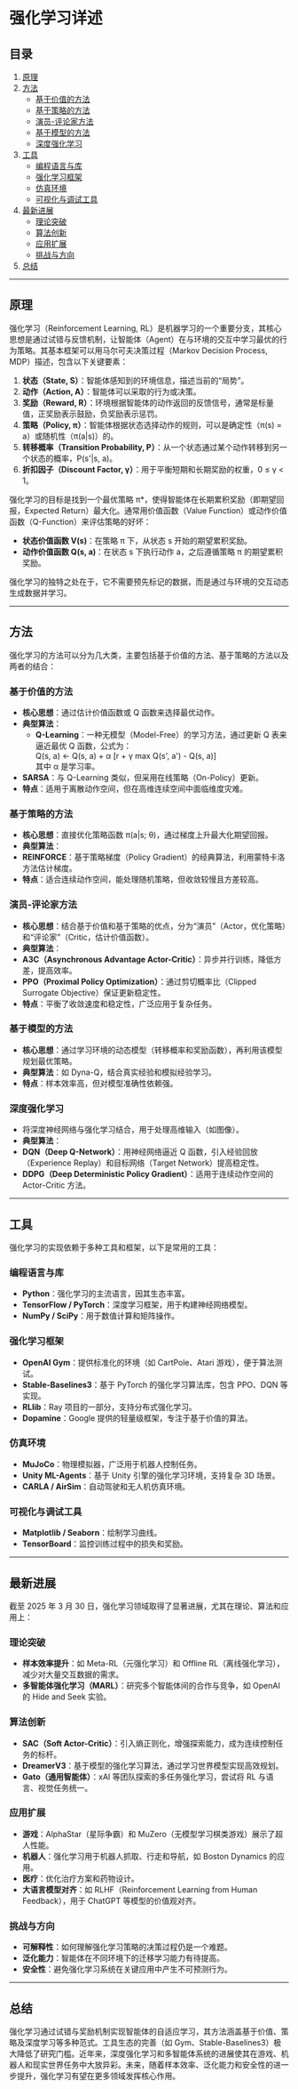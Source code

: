 # 强化学习详述

## 目录

1. [原理](#原理)
2. [方法](#方法)
   - [基于价值的方法](#基于价值的方法)
   - [基于策略的方法](#基于策略的方法)
   - [演员-评论家方法](#演员-评论家方法)
   - [基于模型的方法](#基于模型的方法)
   - [深度强化学习](#深度强化学习)
3. [工具](#工具)
   - [编程语言与库](#编程语言与库)
   - [强化学习框架](#强化学习框架)
   - [仿真环境](#仿真环境)
   - [可视化与调试工具](#可视化与调试工具)
4. [最新进展](#最新进展)
   - [理论突破](#理论突破)
   - [算法创新](#算法创新)
   - [应用扩展](#应用扩展)
   - [挑战与方向](#挑战与方向)
5. [总结](#总结)

---

## 原理

强化学习（Reinforcement Learning, RL）是机器学习的一个重要分支，其核心思想是通过试错与反馈机制，让智能体（Agent）在与环境的交互中学习最优的行为策略。其基本框架可以用马尔可夫决策过程（Markov Decision Process, MDP）描述，包含以下关键要素：

1. **状态（State, S）**：智能体感知到的环境信息，描述当前的“局势”。
2. **动作（Action, A）**：智能体可以采取的行为或决策。
3. **奖励（Reward, R）**：环境根据智能体的动作返回的反馈信号，通常是标量值，正奖励表示鼓励，负奖励表示惩罚。
4. **策略（Policy, π）**：智能体根据状态选择动作的规则，可以是确定性（π(s) = a）或随机性（π(a|s)）的。
5. **转移概率（Transition Probability, P）**：从一个状态通过某个动作转移到另一个状态的概率，P(s'|s, a)。
6. **折扣因子（Discount Factor, γ）**：用于平衡短期和长期奖励的权重，0 ≤ γ < 1。

强化学习的目标是找到一个最优策略 π*，使得智能体在长期累积奖励（即期望回报，Expected Return）最大化。通常用价值函数（Value Function）或动作价值函数（Q-Function）来评估策略的好坏：
- **状态价值函数 V(s)**：在策略 π 下，从状态 s 开始的期望累积奖励。
- **动作价值函数 Q(s, a)**：在状态 s 下执行动作 a，之后遵循策略 π 的期望累积奖励。

强化学习的独特之处在于，它不需要预先标记的数据，而是通过与环境的交互动态生成数据并学习。

---

## 方法

强化学习的方法可以分为几大类，主要包括基于价值的方法、基于策略的方法以及两者的结合：

### 基于价值的方法

- **核心思想**：通过估计价值函数或 Q 函数来选择最优动作。
- **典型算法**：
  - **Q-Learning**：一种无模型（Model-Free）的学习方法，通过更新 Q 表来逼近最优 Q 函数，公式为：  
    Q(s, a) ← Q(s, a) + α [r + γ max Q(s', a') - Q(s, a)]  
其中 α 是学习率。
- **SARSA**：与 Q-Learning 类似，但采用在线策略（On-Policy）更新。
- **特点**：适用于离散动作空间，但在高维连续空间中面临维度灾难。

### 基于策略的方法

- **核心思想**：直接优化策略函数 π(a|s; θ)，通过梯度上升最大化期望回报。
- **典型算法**：
- **REINFORCE**：基于策略梯度（Policy Gradient）的经典算法，利用蒙特卡洛方法估计梯度。
- **特点**：适合连续动作空间，能处理随机策略，但收敛较慢且方差较高。

### 演员-评论家方法

- **核心思想**：结合基于价值和基于策略的优点，分为“演员”（Actor，优化策略）和“评论家”（Critic，估计价值函数）。
- **典型算法**：
- **A3C（Asynchronous Advantage Actor-Critic）**：异步并行训练，降低方差，提高效率。
- **PPO（Proximal Policy Optimization）**：通过剪切概率比（Clipped Surrogate Objective）保证更新稳定性。
- **特点**：平衡了收敛速度和稳定性，广泛应用于复杂任务。

### 基于模型的方法

- **核心思想**：通过学习环境的动态模型（转移概率和奖励函数），再利用该模型规划最优策略。
- **典型算法**：如 Dyna-Q，结合真实经验和模拟经验学习。
- **特点**：样本效率高，但对模型准确性依赖强。

### 深度强化学习

- 将深度神经网络与强化学习结合，用于处理高维输入（如图像）。
- **典型算法**：
- **DQN（Deep Q-Network）**：用神经网络逼近 Q 函数，引入经验回放（Experience Replay）和目标网络（Target Network）提高稳定性。
- **DDPG（Deep Deterministic Policy Gradient）**：适用于连续动作空间的 Actor-Critic 方法。

---

## 工具

强化学习的实现依赖于多种工具和框架，以下是常用的工具：

### 编程语言与库

- **Python**：强化学习的主流语言，因其生态丰富。
- **TensorFlow / PyTorch**：深度学习框架，用于构建神经网络模型。
- **NumPy / SciPy**：用于数值计算和矩阵操作。

### 强化学习框架

- **OpenAI Gym**：提供标准化的环境（如 CartPole、Atari 游戏），便于算法测试。
- **Stable-Baselines3**：基于 PyTorch 的强化学习算法库，包含 PPO、DQN 等实现。
- **RLlib**：Ray 项目的一部分，支持分布式强化学习。
- **Dopamine**：Google 提供的轻量级框架，专注于基于价值的算法。

### 仿真环境

- **MuJoCo**：物理模拟器，广泛用于机器人控制任务。
- **Unity ML-Agents**：基于 Unity 引擎的强化学习环境，支持复杂 3D 场景。
- **CARLA / AirSim**：自动驾驶和无人机仿真环境。

### 可视化与调试工具

- **Matplotlib / Seaborn**：绘制学习曲线。
- **TensorBoard**：监控训练过程中的损失和奖励。

---

## 最新进展

截至 2025 年 3 月 30 日，强化学习领域取得了显著进展，尤其在理论、算法和应用上：

### 理论突破

- **样本效率提升**：如 Meta-RL（元强化学习）和 Offline RL（离线强化学习），减少对大量交互数据的需求。
- **多智能体强化学习（MARL）**：研究多个智能体间的合作与竞争，如 OpenAI 的 Hide and Seek 实验。

### 算法创新

- **SAC（Soft Actor-Critic）**：引入熵正则化，增强探索能力，成为连续控制任务的标杆。
- **DreamerV3**：基于模型的强化学习算法，通过学习世界模型实现高效规划。
- **Gato（通用智能体）**：xAI 等团队探索的多任务强化学习，尝试将 RL 与语言、视觉任务统一。

### 应用扩展

- **游戏**：AlphaStar（星际争霸）和 MuZero（无模型学习棋类游戏）展示了超人性能。
- **机器人**：强化学习用于机器人抓取、行走和导航，如 Boston Dynamics 的应用。
- **医疗**：优化治疗方案和药物设计。
- **大语言模型对齐**：如 RLHF（Reinforcement Learning from Human Feedback），用于 ChatGPT 等模型的价值观对齐。

### 挑战与方向

- **可解释性**：如何理解强化学习策略的决策过程仍是一个难题。
- **泛化能力**：智能体在不同环境下的迁移学习能力有待提高。
- **安全性**：避免强化学习系统在关键应用中产生不可预测行为。

---

## 总结

强化学习通过试错与奖励机制实现智能体的自适应学习，其方法涵盖基于价值、策略及深度学习等多种范式。工具生态的完善（如 Gym、Stable-Baselines3）极大降低了研究门槛。近年来，深度强化学习和多智能体系统的进展使其在游戏、机器人和现实世界任务中大放异彩。未来，随着样本效率、泛化能力和安全性的进一步提升，强化学习有望在更多领域发挥核心作用。
